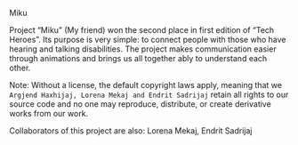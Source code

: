 Miku

Project “Miku” (My friend) won the second place in first edition of “Tech Heroes”. Its purpose is very simple: to connect people with those who have hearing and talking disabilities. The project makes communication easier through animations and brings us all together ably to understand each other.

Note: Without a license, the default copyright laws apply, meaning that we `Argjend Haxhijaj, Lorena Mekaj and Endrit Sadrijaj` retain all rights to our source code and no one may reproduce, distribute, or create derivative works from our work.

Collaborators of this project are also:
Lorena Mekaj,
Endrit Sadrijaj

